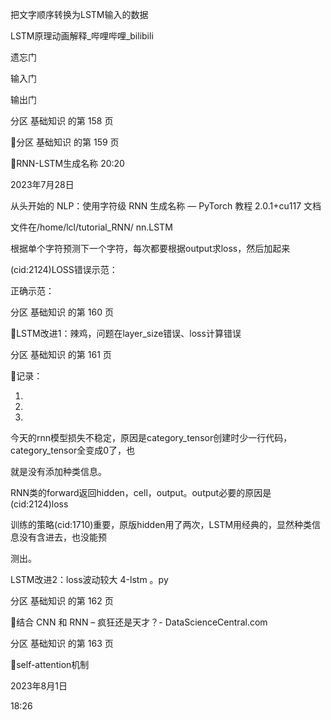 

把文字顺序转换为LSTM输入的数据

LSTM原理动画解释_哔哩哔哩_bilibili

遗忘门

输入门

输出门



分区 基础知识 的第 158 页

分区 基础知识 的第 159 页

RNN-LSTM生成名称
20:20

2023年7月28日

从头开始的 NLP：使用字符级 RNN 生成名称 — PyTorch 教程 2.0.1+cu117 文档

文件在/home/lcl/tutorial_RNN/
nn.LSTM

根据单个字符预测下一个字符，每次都要根据output求loss，然后加起来

(cid:2124)LOSS错误示范：

正确示范：

分区 基础知识 的第 160 页

LSTM改进1：辣鸡，问题在layer_size错误、loss计算错误

分区 基础知识 的第 161 页

记录：

1.

2.

3.

今天的rnn模型损失不稳定，原因是category_tensor创建时少一行代码，category_tensor全变成0了，也

就是没有添加种类信息。

RNN类的forward返回hidden，cell，output。output必要的原因是(cid:2124)loss

训练的策略(cid:1710)重要，原版hidden用了两次，LSTM用经典的，显然种类信息没有含进去，<EOS>也没能预

测出。

LSTM改进2：loss波动较大     4-lstm 。py

分区 基础知识 的第 162 页

结合 CNN 和 RNN – 疯狂还是天才？- DataScienceCentral.com

分区 基础知识 的第 163 页

self-attention机制

2023年8月1日

18:26